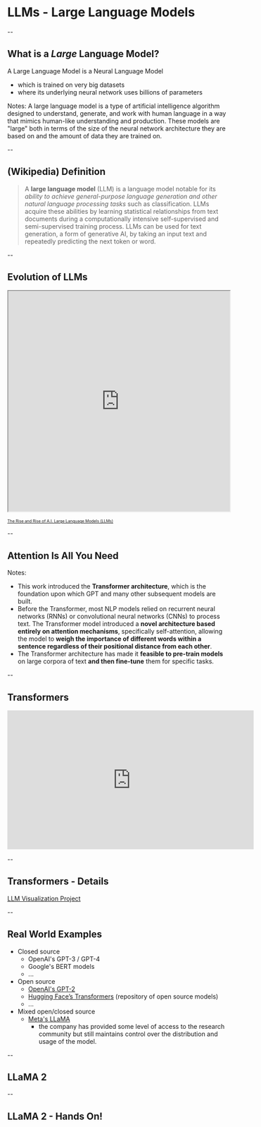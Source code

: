 # LLMs - Large Language Models

--

## What is a *Large* Language Model?

A Large Language Model is a Neural Language Model
- which is trained on very big datasets 
- where its underlying neural network uses billions of parameters

Notes:
A large language model is a type of artificial intelligence algorithm designed to understand, generate, and work with human language in a way that mimics human-like understanding and production. These models are "large" both in terms of the size of the neural network architecture they are based on and the amount of data they are trained on.

--

## (Wikipedia) Definition

> A **large language model** (LLM) is a language model notable for its *ability to achieve general-purpose language generation and other natural language processing tasks* such as classification. LLMs acquire these abilities by learning statistical relationships from text documents during a computationally intensive self-supervised and semi-supervised training process. LLMs can be used for text generation, a form of generative AI, by taking an input text and repeatedly predicting the next token or word.


--

## Evolution of LLMs

<iframe width="100%" height="500" src="https://informationisbeautiful.net/visualizations/the-rise-of-generative-ai-large-language-models-llms-like-chatgpt/"> </iframe>

<small style="font-size:xx-small"> [The Rise and Rise of A.I. Large Language Models (LLMs)](https://informationisbeautiful.net/visualizations/the-rise-of-generative-ai-large-language-models-llms-like-chatgpt/) </small>

--

<!-- .slide: class="align-center" -->

## Attention Is All You Need

<div class="pdf"><!-- { "pdf": "assets/1706.03762.pdf" } --></div>

Notes: 
- This work introduced the **Transformer architecture**, which is the foundation upon which GPT and many other subsequent models are built. 
- Before the Transformer, most NLP models relied on recurrent neural networks (RNNs) or convolutional neural networks (CNNs) to process text. The Transformer model introduced a **novel architecture based entirely on attention mechanisms**, specifically self-attention, allowing the model to **weigh the importance of different words within a sentence regardless of their positional distance from each other**. 
- The Transformer architecture has made it **feasible to pre-train models** on large corpora of text **and then fine-tune** them for specific tasks.

--

<!-- .slide: class="align-center" -->

## Transformers

<iframe width="560" height="315" src="https://www.youtube.com/embed/ZXiruGOCn9s?si=WQyUV4YN9HWNffVj" title="YouTube video player" frameborder="0" allow="accelerometer; autoplay; clipboard-write; encrypted-media; gyroscope; picture-in-picture; web-share" referrerpolicy="strict-origin-when-cross-origin" allowfullscreen></iframe>

--



## Transformers - Details

[LLM Visualization Project](https://bbycroft.net/llm)

--

## Real World Examples

- Closed source
	- OpenAI's GPT-3 / GPT-4
	- Google's BERT models
	- ...
- Open source
	- [OpenAI's GPT-2](https://github.com/openai/gpt-2)
	- [Hugging Face’s Transformers](https://huggingface.co/) (repository of open source models)
	- ...
- Mixed open/closed source
	- [Meta's LLaMA](https://github.com/Meta-Llama/llama)
		- the company has provided some level of access to the research community but still maintains control over the distribution and usage of the model.
<!-- .element: style="font-size:large" -->

--

<!-- .slide: class="align-center" -->

## LLaMA 2


<div class="pdf"><!-- { "pdf": "assets/llama2.pdf" } --></div>

--

<!-- .slide: class="align-center" data-background-image="assets/matrix.gif" -->

## LLaMA 2 - Hands On!

